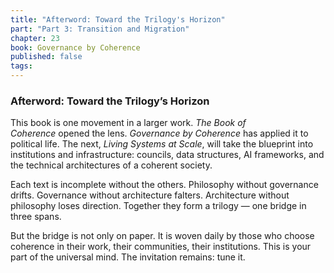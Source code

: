 ```yaml
---
title: "Afterword: Toward the Trilogy's Horizon"
part: "Part 3: Transition and Migration"
chapter: 23
book: Governance by Coherence
published: false
tags:
---
```

### Afterword: Toward the Trilogy’s Horizon

This book is one movement in a larger work. _The Book of Coherence_ opened the lens. _Governance by Coherence_ has applied it to political life. The next, _Living Systems at Scale_, will take the blueprint into institutions and infrastructure: councils, data structures, AI frameworks, and the technical architectures of a coherent society.

Each text is incomplete without the others. Philosophy without governance drifts. Governance without architecture falters. Architecture without philosophy loses direction. Together they form a trilogy — one bridge in three spans.

But the bridge is not only on paper. It is woven daily by those who choose coherence in their work, their communities, their institutions. This is your part of the universal mind. The invitation remains: tune it.